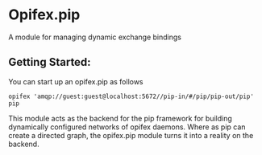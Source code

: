 Opifex.pip
=================

A module for managing dynamic exchange bindings


Getting Started:
----------------

You can start up an opifex.pip as follows

	opifex 'amqp://guest:guest@localhost:5672//pip-in/#/pip/pip-out/pip' pip

This module acts as the backend for the pip framework for building dynamically configured
networks of opifex daemons.  Where as pip can create a directed graph, the opifex.pip module
turns it into a reality on the backend.
